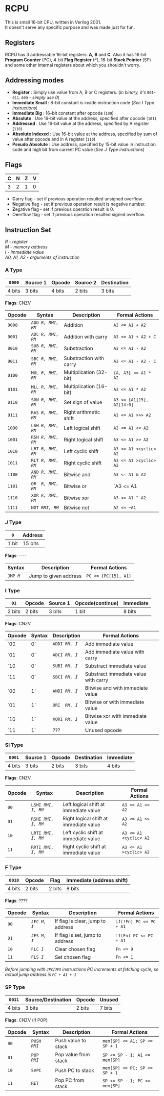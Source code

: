 # RCPU
This is small 16-bit CPU, written in Verilog 2001. <br>
It doesn't serve any specific purpose and was made just for fun.

## Registers
RCPU has 3 addressable 16-bit registers: **A**, **B** and **C**.
Also it has 16-bit **Program Counter** (PC), 4-bit **Flag Register** (F), 16-bit **Stack Pointer** (SP)
and some other internal registers about which you shouldn't worry.

## Addressing modes

- **Register** : Simply use value from A, B or C registers. (_In binary, it's_ `001`-`011`. `000` - _simply use 0_)
- **Immediate Small** : 8-bit constant is inside instruction code (_See I Type instructions_)
- **Immediate Big** : 16-bit constant after opcode (`100`)
- **Absolute** : Use 16-bit value at the address, specified after opcode (`101`)
- **Addressed** : Use 16-bit value at the address, specified by A register (`110`)
- **Absolute Indexed** : Use 16-bit value at the address, specified by sum of value after opcode and in A register (`110`)
- **Pseudo Absolute** : Use address, specified by 15-bit value in instruction code and high bit from current PC value
(_See J Type instructions_)

## Flags

| C | N | Z | V |
|---|---|---|---|
| 3 | 2 | 1 | 0 |

- **C**arry flag - set if previous operation resulted unsigned overflow.
- **N**egative flag - set if previous operation result is negative number.
- **Z**egative flag - set if previous operation result is 0.
- O**v**erflow flag - set if previous operation resulted signed overflow.

## Instruction Set
_R - register <br>
M - memory address <br>
I - immediate value <br>
A0, A1, A2 - arguments of instruction_ <br>

### A Type
| `0000` | Source 1 | Opcode | Source 2 | Destination |
|--------|----------|--------|----------|-------------|
| 4 bits | 3 bits   | 4 bits | 2 bits   | 3 bits      |
**Flags**: CNZV

Opcode |        Syntax        |     Description         | Formal Actions
-------|----------------------|-------------------------|--------------------
`0000` | `ADD `_`R, RMI, RM`_ | Addition                | `A3 <= A1 + A2`
`0001` | `ADC `_`R, RMI, RM`_ | Addition with carry     | `A3 <= A1 + A2 + C`
`0010` | `SUB `_`R, RMI, RM`_ | Substraction            | `A3 <= A1 - A2`
`0011` | `SBC `_`R, RMI, RM`_ | Substraction with carry | `A3 <= A1 - A2 - C`
`0100` | `MUL `_`R, RMI, RM`_ | Multiplication (32-bit) | `{A, A3} <= A1 * A2`
`0101` | `MLL `_`R, RMI, RM`_ | Multiplication (16-bit) | `A3 <= A1 * A2`
`0110` | `SGN `_`R, RMI, RM`_ | Set sign of value       | `A3 <= {A1[15], A2[14:0]`
`0111` | `RAS `_`R, RMI, RM`_ | Right arithmetic shift  | `A3 <= A1 >>> A2`
`1000` | `LSH `_`R, RMI, RM`_ | Left logical shift      | `A3 <= A1 << A2`
`1001` | `RSH `_`R, RMI, RM`_ | Right logical shift     | `A3 <= A1 >> A2`
`1010` | `LRT `_`R, RMI, RM`_ | Left cyclic shift       | `A3 <= A1 <cyclic< A2`
`1011` | `RLT `_`R, RMI, RM`_ | Right cyclic shift      | `A3 <= A1 >cyclic> A2`
`1100` | `AND `_`R, RMI, RM`_ | Bitwise and             | `A3 <= A1 & A2`
`1101` | `OR  `_`R, RMI, RM`_ | Bitwise or              | `A3 <= A1 | A2`
`1110` | `XOR `_`R, RMI, RM`_ | Bitwise xor             | `A3 <= A1 ^ A2`
`1111` | `NOT `_`RMI, RM`_    | Bitwise not             | `A2 <= ~A1`

### J Type
|  `0`  | Address |
|-------|---------|
| 1 bit | 15 bits |
**Flags**: ----

  Syntax     |     Description                | Formal Actions
-------------|--------------------------------|--------------------
 `JMP `_`M`_ | Jump to given address          | `PC <= {PC[15], A1}`

### I Type
|  `01`  | Opcode | Source 1 | Opcode(continue) | Immediate |
|--------|--------|----------|------------------|-----------|
| 2 bits | 2 bits |  3 bits  | 1 bit            | 8 bits    |
**Flags**: CNZV

Opcode |     Syntax       |     Description                | Formal Actions
-------|------------------|--------------------------------------|--------------------
`00|0` | `ADDI `_`RM, I`_ | Add immediate value                  | `A1 <= A1 + A2`
`01|0` | `ADCI `_`RM, I`_ | Add immediate value with carry       | `A1 <= A1 + A2 + C`
`10|0` | `SUBI `_`RM, I`_ | Substract immediate value            | `A1 <= A1 - A2`
`11|0` | `SBCI `_`RM, I`_ | Substract immediate value with carry | `A1 <= A1 - A2 - C`
`00|1` | `ANDI `_`RM, I`_ | Bitwise and with immediate value     | `A1 <= A1 & A2`
`01|1` | `ORI  `_`RM, I`_ | Bitwise or with immediate value      | `A1 <= A1 | A2`
`10|1` | `XORI `_`RM, I`_ | Bitwise xor with immediate value     | `A1 <= A1 ^ A2`
`11|1` | ???              | Unused opcode                        |

### SI Type
| `0001` | Source 1 | Opcode | Destination | Immediate |
|--------|----------|--------|-------------|-----------|
| 4 bits |  3 bits  | 2 bits |   3 bits    |   4 bits  |
**Flags**: CNZV

Opcode |     Syntax            |     Description                        | Formal Actions
-------|-----------------------|----------------------------------------|--------------------
`00`   | `LSHI `_`RMI, I, RM`_ | Left logical shift at immediate value  | `A3 <= A1 << A2`
`01`   | `RSHI `_`RMI, I, RM`_ | Right logical shift at immediate value | `A3 <= A1 >> A2`
`10`   | `LRTI `_`RMI, I, RM`_ | Left cyclic shift at immediate value   | `A3 <= A1 <cyclic< A2`
`11`   | `RRTI `_`RMI, I, RM`_ | Right cyclic shift at immediate value  | `A3 <= A1 >cyclic> A2`

### F Type
| `0010` | Opcode |  Flag  | Immediate (address shift) |
|--------|--------|--------|---------------------------|
| 4 bits | 2 bits | 2 bits |          8 bits           |
**Flags**: ????

Opcode |   Syntax       |     Description                   | Formal Actions
-------|----------------|-----------------------------------|--------------------
`00`   | `JFC `_`M, I`_ | If flag is clear, jump to address | `if(!Fn) PC <= PC + A1`
`01`   | `JFS `_`M, I`_ | If flag is set, jump to address   | `if(Fn) PC <= PC + A1`
`10`   | `FLC `_`I`_    | Clear chosen flag                 | `Fn <= 0`
`11`   | `FLS `_`I`_    | Set chosen flag                   | `Fn <= 1`

_Before jumping with `JFC`/`JFS` instructions PC increments at fetching cycle, so actual jump address is `PC + A1 + 1`_

### SP Type
| `0011` | Source/Destination | Opcode | Unused |
|--------|--------------------|--------|--------|
| 4 bits |       3 bits       | 2 bits | 7 bits |
**Flags**: CNZV (if POP)

Opcode |   Syntax       |     Description      | Formal Actions
-------|----------------|----------------------|--------------------
`00`   | `PUSH `_`RMI`_ | Push value to stack  | `mem[SP] <= A1; SP <= SP + 1`
`01`   | `POP  `_`RMI`_ | Pop value from stack | `SP <= SP - 1; A1 <= mem[SP]`
`10`   | `SVPC`         | Push PC to stack     | `mem[SP] <= PC; SP <= SP + 1`
`11`   | `RET`          | Pop PC from stack    | `SP <= SP - 1; PC <= mem[SP]`
